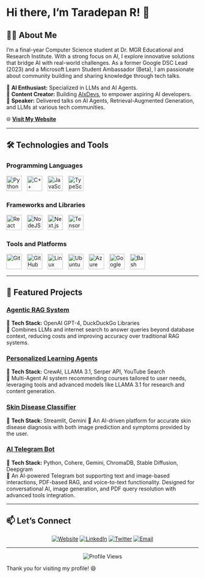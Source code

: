 # Hi there, I’m Taradepan R! 👋

## 👨‍💻 About Me
I’m a final-year Computer Science student at Dr. MGR Educational and Research Institute. With a strong focus on AI, I explore innovative solutions that bridge AI with real-world challenges. As a former Google DSC Lead (2023) and a Microsoft Learn Student Ambassador (Beta), I am passionate about community building and sharing knowledge through tech talks.

🔹 **AI Enthusiast:** Specialized in LLMs and AI Agents.  
🔹 **Content Creator:** Building [AIxDevs](https://linktr.ee/aixdevs), to empower aspiring AI developers.  
🔹 **Speaker:** Delivered talks on AI Agents, Retrieval-Augmented Generation, and LLMs at various tech communities.

🌐 [**Visit My Website**](https://taradepan.dev/)

---

## 🛠️ Technologies and Tools

### Programming Languages
<p>
  <img src="https://cdn.jsdelivr.net/gh/devicons/devicon/icons/python/python-plain.svg" alt="Python" width="40px" style="margin-right:10px;" />
  <img src="https://cdn.jsdelivr.net/gh/devicons/devicon/icons/cplusplus/cplusplus-line.svg" alt="C++" width="40px" style="margin-right:10px;" />
  <img src="https://cdn.jsdelivr.net/gh/devicons/devicon/icons/javascript/javascript-plain.svg" alt="JavaScript" width="40px" style="margin-right:10px;" />
  <img src="https://cdn.jsdelivr.net/gh/devicons/devicon/icons/typescript/typescript-plain.svg" alt="TypeScript" width="40px" style="margin-right:10px;" />
</p>

### Frameworks and Libraries
<p>
  <img src="https://cdn.jsdelivr.net/gh/devicons/devicon/icons/react/react-original.svg" alt="React" width="40px" style="margin-right:10px;" />
  <img src="https://cdn.jsdelivr.net/gh/devicons/devicon/icons/nodejs/nodejs-original.svg" alt="NodeJS" width="40px" style="margin-right:10px;" />
  <img src="https://cdn.jsdelivr.net/gh/devicons/devicon/icons/nextjs/nextjs-original.svg" alt="Next.js" width="40px" style="margin-right:10px;" />
  <img src="https://cdn.jsdelivr.net/gh/devicons/devicon/icons/tensorflow/tensorflow-original.svg" alt="TensorFlow" width="40px" style="margin-right:10px;" />
</p>

### Tools and Platforms
<p>
  <img src="https://cdn.jsdelivr.net/gh/devicons/devicon/icons/git/git-original.svg" alt="Git" width="40px" style="margin-right:10px;" />
  <img src="https://cdn.jsdelivr.net/gh/devicons/devicon/icons/github/github-original.svg" alt="GitHub" width="40px" style="margin-right:10px;" />
  <img src="https://cdn.jsdelivr.net/gh/devicons/devicon/icons/linux/linux-original.svg" alt="Linux" width="40px" style="margin-right:10px;" />
  <img src="https://cdn.jsdelivr.net/gh/devicons/devicon/icons/ubuntu/ubuntu-plain.svg" alt="Ubuntu" width="40px" style="margin-right:10px;" />
  <img src="https://cdn.jsdelivr.net/gh/devicons/devicon/icons/azure/azure-original.svg" alt="Azure" width="40px" style="margin-right:10px;" />
  <img src="https://cdn.jsdelivr.net/gh/devicons/devicon/icons/googlecloud/googlecloud-original.svg" alt="Google Cloud" width="40px" style="margin-right:10px;" />
  <img src="https://cdn.jsdelivr.net/gh/devicons/devicon/icons/bash/bash-original.svg" alt="Bash" width="40px" style="margin-right:10px;" />
</p>

---

## 🌟 Featured Projects

### [Agentic RAG System](https://github.com/taradepan/AgenticRAG)  
🔹 **Tech Stack:** OpenAI GPT-4, DuckDuckGo Libraries  
🔹 Combines LLMs and internet search to answer queries beyond database context, reducing costs and improving accuracy over traditional RAG systems.

### [Personalized Learning Agents](https://github.com/taradepan/personalized-education-platform)  
🔹 **Tech Stack:** CrewAI, LLAMA 3.1, Serper API, YouTube Search  
🔹 Multi-Agent AI system recommending courses tailored to user needs, leveraging tools and advanced models like LLAMA 3.1 for research and content generation.

### [Skin Disease Classifier](https://github.com/taradepan/skin-disease-classifier)
🔹 **Tech Stack:** Streamlit, Gemini
🔹 An AI-driven platform for accurate skin disease diagnosis with both image prediction and symptoms provided by the user.

### [AI Telegram Bot](https://github.com/taradepan/ai-telegram-bot)  
🔹 **Tech Stack:** Python, Cohere, Gemini, ChromaDB, Stable Diffusion, Deepgram  
🔹 An AI-powered Telegram bot supporting text and image-based interactions, PDF-based RAG, and voice-to-text functionality. Designed for conversational AI, image generation, and PDF query resolution with advanced tools integration.

---

## 📫 Let’s Connect

<div align="center">
  <a href="https://taradepan.dev/" target="_blank"><img src="https://img.shields.io/badge/Website-4285F4?style=for-the-badge&logo=google-chrome&logoColor=white" alt="Website" /></a>
  <a href="https://linkedin.com/in/taradepan-r" target="_blank"><img src="https://img.shields.io/badge/LinkedIn-0A66C2?style=for-the-badge&logo=linkedin&logoColor=white" alt="LinkedIn" /></a>
  <a href="https://x.com/TaradepanR" target="_blank"><img src="https://img.shields.io/badge/Twitter-1DA1F2?style=for-the-badge&logo=twitter&logoColor=white" alt="Twitter" /></a>
  <a href="mailto:hi@taradepan.dev" target="_blank"><img src="https://img.shields.io/badge/Email-D14836?style=for-the-badge&logo=gmail&logoColor=white" alt="Email" /></a>
</div>

---

<div align="center">
  <img src="https://komarev.com/ghpvc/?username=taradepan&style=flat-square&color=blue" alt="Profile Views" />
</div>

Thank you for visiting my profile! 😄
